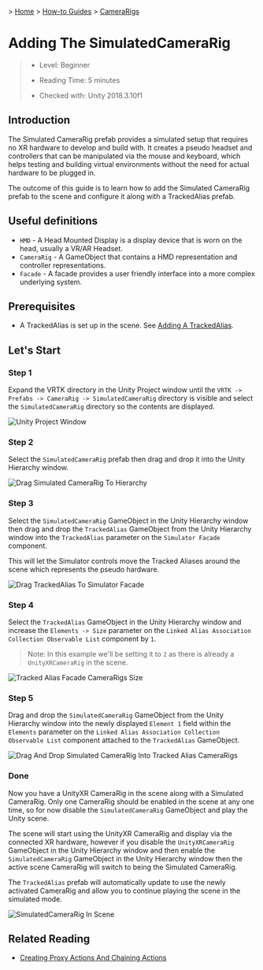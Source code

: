 &gt; [Home](../../../../README.md) &gt; [How-to Guides](../../README.md) &gt; [CameraRigs](../README.md)

# Adding The SimulatedCameraRig

> * Level: Beginner
>
> * Reading Time: 5 minutes
>
> * Checked with: Unity 2018.3.10f1

## Introduction

The Simulated CameraRig prefab provides a simulated setup that requires no XR hardware to develop and build with. It creates a pseudo headset and controllers that can be manipulated via the mouse and keyboard, which helps testing and building virtual environments without the need for actual hardware to be plugged in.

The outcome of this guide is to learn how to add the Simulated CameraRig prefab to the scene and configure it along with a TrackedAlias prefab.

## Useful definitions

* `HMD` - A Head Mounted Display is a display device that is worn on the head, usually a VR/AR Headset.
* `CameraRig` - A GameObject that contains a HMD representation and controller representations.
* `Facade` - A facade provides a user friendly interface into a more complex underlying system.

## Prerequisites

* A TrackedAlias is set up in the scene. See [Adding A TrackedAlias](../AddingATrackedAlias/README.md).

## Let's Start

### Step 1

Expand the VRTK directory in the Unity Project window until the `VRTK -> Prefabs -> CameraRig -> SimulatedCameraRig` directory is visible and select the `SimulatedCameraRig` directory so the contents are displayed.

![Unity Project Window](assets/images/UnityProjectWindow.png)

### Step 2

Select the `SimulatedCameraRig` prefab then drag and drop it into the Unity Hierarchy window.

![Drag Simulated CameraRig To Hierarchy](assets/images/DragSimulatedCameraRigToHierarchy.png)

### Step 3

Select the `SimulatedCameraRig` GameObject in the Unity Hierarchy window then drag and drop the `TrackedAlias` GameObject from the Unity Hierarchy window into the `TrackedAlias` parameter on the `Simulator Facade` component.

This will let the Simulator controls move the Tracked Aliases around the scene which represents the pseudo hardware.

![Drag TrackedAlias To Simulator Facade](assets/images/DragTrackedAliasToSimulatorFacade.png)

### Step 4

Select the `TrackedAlias` GameObject in the Unity Hierarchy window and increase the `Elements -> Size` parameter on the `Linked Alias Association Collection Observable List` component by `1`.

> Note: In this example we'll be setting it to `2` as there is already a `UnityXRCameraRig` in the scene.

![Tracked Alias Facade CameraRigs Size](assets/images/TrackedAliasFacadeCameraRigsSize.png)

### Step 5

Drag and drop the `SimulatedCameraRig` GameObject from the Unity Hierarchy window into the newly displayed `Element 1` field within the `Elements` parameter on the `Linked Alias Association Collection Observable List` component attached to the `TrackedAlias` GameObject.

![Drag And Drop Simulated CameraRig Into Tracked Alias CameraRigs](assets/images/DragAndDropSimulatedCameraRigIntoTrackedAliasCameraRigs.png)

### Done

Now you have a UnityXR CameraRig in the scene along with a Simulated CameraRig. Only one CameraRig should be enabled in the scene at any one time, so for now disable the `SimulatedCameraRig` GameObject and play the Unity scene.

The scene will start using the UnityXR CameraRig and display via the connected XR hardware, however if you disable the `UnityXRCameraRig` GameObject in the Unity Hierarchy window and then enable the `SimulatedCameraRig` GameObject in the Unity Hierarchy window then the active scene CameraRig will switch to being the Simulated CameraRig.

The `TrackedAlias` prefab will automatically update to use the newly activated CameraRig and allow you to continue playing the scene in the simulated mode.

![SimulatedCameraRig In Scene](assets/images/SimulatedCameraRigInScene.png)

## Related Reading

* [Creating Proxy Actions And Chaining Actions](../../Actions/CreatingProxyActionsAndChainingActions/README.md)